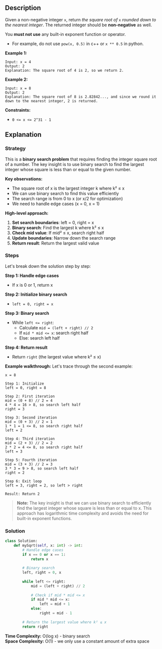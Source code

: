 ## Description

Given a non-negative integer `x`, return *the square root of* `x` *rounded down to the nearest integer*. The returned integer should be **non-negative** as well.

You **must not use** any built-in exponent function or operator.

- For example, do not use `pow(x, 0.5)` in c++ or `x ** 0.5` in python.

**Example 1:**
```
Input: x = 4
Output: 2
Explanation: The square root of 4 is 2, so we return 2.
```

**Example 2:**
```
Input: x = 8
Output: 2
Explanation: The square root of 8 is 2.82842..., and since we round it down to the nearest integer, 2 is returned.
```

**Constraints:**
- `0 <= x <= 2^31 - 1`

## Explanation

### Strategy

This is a **binary search problem** that requires finding the integer square root of a number. The key insight is to use binary search to find the largest integer whose square is less than or equal to the given number.

**Key observations:**
- The square root of x is the largest integer k where k² ≤ x
- We can use binary search to find this value efficiently
- The search range is from 0 to x (or x/2 for optimization)
- We need to handle edge cases (x = 0, x = 1)

**High-level approach:**
1. **Set search boundaries**: left = 0, right = x
2. **Binary search**: Find the largest k where k² ≤ x
3. **Check mid value**: If mid² ≤ x, search right half
4. **Update boundaries**: Narrow down the search range
5. **Return result**: Return the largest valid value

### Steps

Let's break down the solution step by step:

**Step 1: Handle edge cases**
- If x is 0 or 1, return x

**Step 2: Initialize binary search**
- `left = 0, right = x`

**Step 3: Binary search**
- While `left <= right`:
  - Calculate `mid = (left + right) // 2`
  - If `mid * mid <= x`: search right half
  - Else: search left half

**Step 4: Return result**
- Return `right` (the largest value where k² ≤ x)

**Example walkthrough:**
Let's trace through the second example:

```
x = 8

Step 1: Initialize
left = 0, right = 8

Step 2: First iteration
mid = (0 + 8) // 2 = 4
4 * 4 = 16 > 8, so search left half
right = 3

Step 3: Second iteration
mid = (0 + 3) // 2 = 1
1 * 1 = 1 <= 8, so search right half
left = 2

Step 4: Third iteration
mid = (2 + 3) // 2 = 2
2 * 2 = 4 <= 8, so search right half
left = 3

Step 5: Fourth iteration
mid = (3 + 3) // 2 = 3
3 * 3 = 9 > 8, so search left half
right = 2

Step 6: Exit loop
left = 3, right = 2, so left > right

Result: Return 2
```

> **Note:** The key insight is that we can use binary search to efficiently find the largest integer whose square is less than or equal to x. This approach has logarithmic time complexity and avoids the need for built-in exponent functions.

### Solution

```python
class Solution:
    def mySqrt(self, x: int) -> int:
        # Handle edge cases
        if x == 0 or x == 1:
            return x
        
        # Binary search
        left, right = 0, x
        
        while left <= right:
            mid = (left + right) // 2
            
            # Check if mid * mid <= x
            if mid * mid <= x:
                left = mid + 1
            else:
                right = mid - 1
        
        # Return the largest value where k² ≤ x
        return right
```

**Time Complexity:** O(log x) - binary search  
**Space Complexity:** O(1) - we only use a constant amount of extra space 